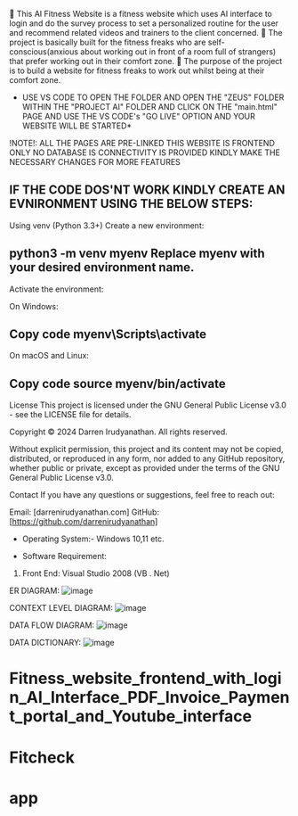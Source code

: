 	This AI Fitness Website is a fitness website which uses AI interface to login and do the survey process to set a personalized routine for the user and recommend related videos and trainers to the client concerned.
	The project is basically built for the fitness freaks who are self- conscious(anxious about working out in front of a room full of strangers) that prefer working out in their comfort zone.
	The purpose of the project is to build a website for fitness freaks to work out whilst being at their comfort zone.

* USE VS CODE TO OPEN THE FOLDER AND OPEN THE "ZEUS" FOLDER WITHIN THE "PROJECT AI" FOLDER AND CLICK ON THE "main.html" PAGE AND USE THE VS CODE's "GO LIVE" OPTION AND YOUR WEBSITE WILL BE STARTED*

!NOTE!: ALL THE PAGES ARE PRE-LINKED
        THIS WEBSITE IS FRONTEND ONLY
        NO DATABASE IS CONNECTIVITY IS PROVIDED
        KINDLY MAKE THE NECESSARY CHANGES FOR MORE FEATURES

IF THE CODE DOS'NT WORK KINDLY CREATE AN EVNIRONMENT USING THE BELOW STEPS:
---------------------
Using venv (Python 3.3+)
Create a new environment:

python3 -m venv myenv
Replace myenv with your desired environment name.
---------------------
Activate the environment:

On Windows:

Copy code
myenv\Scripts\activate
---------------------
On macOS and Linux:

Copy code
source myenv/bin/activate
---------------------

License
This project is licensed under the GNU General Public License v3.0 - see the LICENSE file for details.

Copyright
© 2024 Darren Irudyanathan. All rights reserved.

Without explicit permission, this project and its content may not be copied, distributed, or reproduced in any form, nor added to any GitHub repository, whether public or private, except as provided under the terms of the GNU General Public License v3.0.

Contact
If you have any questions or suggestions, feel free to reach out:

Email: [darrenirudyanathan.com]
GitHub: [https://github.com/darrenirudyanathan]

* Operating System:-
 Windows 10,11 etc.
 
* Software Requirement: 
1.	Front End: Visual Studio 2008 (VB . Net)

ER DIAGRAM: ![image](https://github.com/darrenirudyanathan/Fitness_website_frontend_with_login_AI_Interface_PDF_Invoice_Payment_portal_and_Youtube_interface/assets/146755990/308e93b2-aa43-4836-a114-cc5ea6893526)

CONTEXT LEVEL DIAGRAM: ![image](https://github.com/darrenirudyanathan/Fitness_website_frontend_with_login_AI_Interface_PDF_Invoice_Payment_portal_and_Youtube_interface/assets/146755990/b306929a-4f14-443c-aaef-ade9e14549eb)

DATA FLOW DIAGRAM: ![image](https://github.com/darrenirudyanathan/Fitness_website_frontend_with_login_AI_Interface_PDF_Invoice_Payment_portal_and_Youtube_interface/assets/146755990/729f48d1-ae1a-4c76-90c1-3c5106dd483a)

DATA DICTIONARY: ![image](https://github.com/darrenirudyanathan/Fitness_website_frontend_with_login_AI_Interface_PDF_Invoice_Payment_portal_and_Youtube_interface/assets/146755990/867c8bdc-ef7f-4683-a424-932ca58e7b43)

# Fitness_website_frontend_with_login_AI_Interface_PDF_Invoice_Payment_portal_and_Youtube_interface
# Fitcheck
# app
